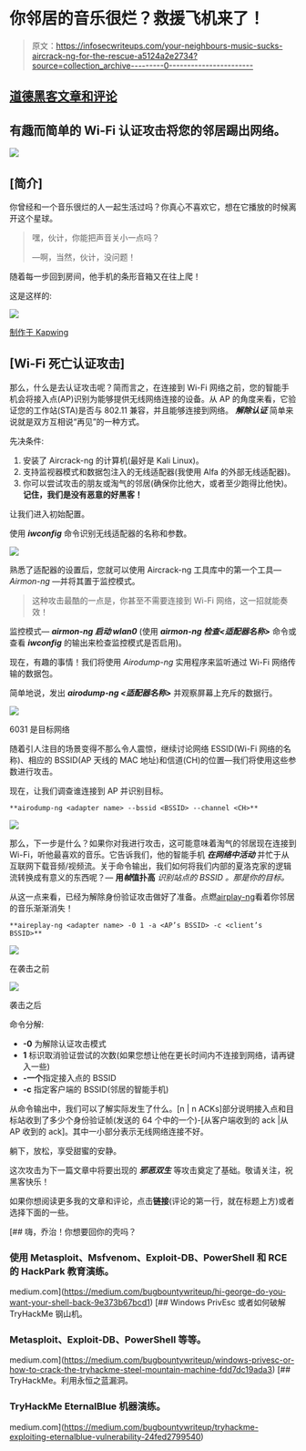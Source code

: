# 你邻居的音乐很烂？救援飞机来了！

> 原文：<https://infosecwriteups.com/your-neighbours-music-sucks-aircrack-ng-for-the-rescue-a5124a2e2734?source=collection_archive---------0----------------------->

## [道德黑客文章和评论](https://medium.com/@vadimpolovnikov)

## 有趣而简单的 Wi-Fi 认证攻击将您的邻居踢出网络。

![](img/c836f6e157c3388de956bf112678a446.png)

## [简介]

你曾经和一个音乐很烂的人一起生活过吗？你真心不喜欢它，想在它播放的时候离开这个星球。

> 嘿，伙计，你能把声音关小一点吗？
> 
> —啊，当然，伙计，没问题！

随着每一步回到房间，他手机的条形音箱又在往上爬！

这是这样的:

![](img/8b0568d346205426a7fe98c2bbcf4d1e.png)

[制作于 Kapwing](https://www.kapwing.com)

## [Wi-Fi 死亡认证攻击]

那么，什么是去认证攻击呢？简而言之，在连接到 Wi-Fi 网络之前，您的智能手机会将接入点(AP)识别为能够提供无线网络连接的设备。从 AP 的角度来看，它验证您的工作站(STA)是否与 802.11 兼容，并且能够连接到网络。 ***解除认证*** 简单来说就是双方互相说“再见”的一种方式。

先决条件:

1.  安装了 Aircrack-ng 的计算机(最好是 Kali Linux)。
2.  支持监视器模式和数据包注入的无线适配器(我使用 Alfa 的外部无线适配器)。
3.  你可以尝试攻击的朋友或淘气的邻居(确保你比他大，或者至少跑得比他快)。**记住，我们是没有恶意的好黑客！**

让我们进入初始配置。

使用 ***iwconfig*** 命令识别无线适配器的名称和参数。

![](img/19ffa042f044e8550827588faf24fa75.png)

熟悉了适配器的设置后，您就可以使用 Aircrack-ng 工具库中的第一个工具— *Airmon-ng* —并将其置于监控模式。

> 这种攻击最酷的一点是，你甚至不需要连接到 Wi-Fi 网络，这一招就能奏效！

监控模式— ***airmon-ng 启动 wlan0*** (使用 ***airmon-ng 检查<适配器名称>*** 命令或查看 ***iwconfig*** 的输出来检查监控模式是否启用)。

现在，有趣的事情！我们将使用 *Airodump-ng* 实用程序来监听通过 Wi-Fi 网络传输的数据包。

简单地说，发出 ***airodump-ng <适配器名称>*** 并观察屏幕上充斥的数据行。

![](img/8a41edc63568f8ceb9f0115f87f92758.png)

6031 是目标网络

随着引人注目的场景变得不那么令人震惊，继续讨论网络 ESSID(Wi-Fi 网络的名称)、相应的 BSSID(AP 天线的 MAC 地址)和信道(CH)的位置—我们将使用这些参数进行攻击。

现在，让我们调查谁连接到 AP 并识别目标。

`**airodump-ng <adapter name> --bssid <BSSID> --channel <CH>**`

![](img/4847976624c4c7fbb38769900bc6179e.png)

那么，下一步是什么？如果你对我进行攻击，这可能意味着淘气的邻居现在连接到 Wi-Fi，听他最喜欢的音乐。它告诉我们，他的智能手机 ***在网络中活动*** 并忙于从互联网下载音频/视频流。关于命令输出，我们如何将我们内部的夏洛克家的逻辑流转换成有意义的东西呢？— **用*帧*值扑高** *识别站点的 *BSSID* 。那是你的目标。*

从这一点来看，已经为解除身份验证攻击做好了准备。点燃[airplay-ng](https://www.aircrack-ng.org/doku.php?id=aireplay-ng)看着你邻居的音乐渐渐消失！

`**aireplay-ng <adapter name> -0 1 -a <AP’s BSSID> -c <client’s BSSID>**`

![](img/cba035362d1e8d0a380787f7d3bcd946.png)

在袭击之前

![](img/54d0bb34297f07e930821d757c1b0f13.png)

袭击之后

命令分解:

*   **-0** 为解除认证攻击模式
*   **1** 标识取消验证尝试的次数(如果您想让他在更长时间内不连接到网络，请再键入一些)
*   **-一个**指定接入点的 BSSID
*   **-c** 指定客户端的 BSSID(邻居的智能手机)

从命令输出中，我们可以了解实际发生了什么。[n | n ACKs]部分说明接入点和目标站收到了多少个身份验证帧(发送的 64 个中的一个)-[从客户端收到的 ack |从 AP 收到的 ack]。其中一小部分表示无线网络连接不好。

躺下，放松，享受甜蜜的安静。

这次攻击为下一篇文章中将要出现的 ***邪恶双生*** 等攻击奠定了基础。敬请关注，祝黑客快乐！

如果你想阅读更多我的文章和评论，点击**链接**(评论的第一行，就在标题上方)或者选择下面的一些。

[](https://medium.com/bugbountywriteup/hi-george-do-you-want-your-shell-back-9e373b67bcd1) [## 嗨，乔治！你想要回你的壳吗？

### 使用 Metasploit、Msfvenom、Exploit-DB、PowerShell 和 RCE 的 HackPark 教育演练。

medium.com](https://medium.com/bugbountywriteup/hi-george-do-you-want-your-shell-back-9e373b67bcd1) [](https://medium.com/bugbountywriteup/windows-privesc-or-how-to-crack-the-tryhackme-steel-mountain-machine-fdd7dc19ada3) [## Windows PrivEsc 或者如何破解 TryHackMe 钢山机。

### Metasploit、Exploit-DB、PowerShell 等等。

medium.com](https://medium.com/bugbountywriteup/windows-privesc-or-how-to-crack-the-tryhackme-steel-mountain-machine-fdd7dc19ada3) [](https://medium.com/bugbountywriteup/tryhackme-exploiting-eternalblue-vulnerability-24fed2799540) [## TryHackMe。利用永恒之蓝漏洞。

### TryHackMe EternalBlue 机器演练。

medium.com](https://medium.com/bugbountywriteup/tryhackme-exploiting-eternalblue-vulnerability-24fed2799540)